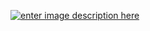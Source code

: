[![enter image description here]([https://avatars.githubusercontent.com/u/17578084?s=200&v=4](https://github.com/simplic/.github/blob/3c7b3528c8c07ae97b6711706d611fcaf5989322/profile/Creating%20an%20effective%20LinkedIn%20banner%20for%20Simplic,%20a%20transport%20management%20SaaS%20solution,%20involves%20visually%20appealing%20elements%20and%20clear%20messaging.%20Consider%20designing%20a%20banner%20with%20a%20sleek%20and%20mode%20(1).png?raw=true))
](https://github.com/simplic/.github/blob/3c7b3528c8c07ae97b6711706d611fcaf5989322/profile/Creating%20an%20effective%20LinkedIn%20banner%20for%20Simplic,%20a%20transport%20management%20SaaS%20solution,%20involves%20visually%20appealing%20elements%20and%20clear%20messaging.%20Consider%20designing%20a%20banner%20with%20a%20sleek%20and%20mode%20(1).png?raw=true)
